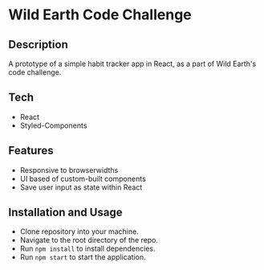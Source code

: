 # Wild Earth Code Challenge

## Description
A prototype of a simple habit tracker app in React, as a part of Wild Earth's code challenge.

## Tech
- React
- Styled-Components

## Features
- Responsive to browserwidths
- UI based of custom-built components
- Save user input as state within React

## Installation and Usage
- Clone repository into your machine.
- Navigate to the root directory of the repo.
- Run ```npm install``` to install dependencies.
- Run ```npm start``` to start the application.